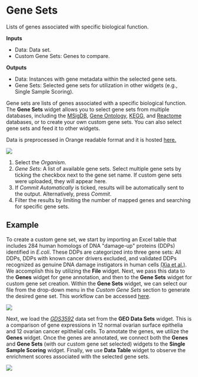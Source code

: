 Gene Sets
=================

Lists of genes associated with specific biological function.

**Inputs**
- Data: Data set.
- Custom Gene Sets: Genes to compare.

**Outputs**
- Data: Instances with gene metadata within the selected gene sets.
- Gene Sets: Selected gene sets for utilization in other widgets (e.g., Single Sample Scoring).


Gene sets are lists of genes associated with a specific biological function. The **Gene Sets** widget allows you to select gene sets from multiple databases, including the [MSigDB](http://software.broadinstitute.org/gsea/msigdb), [Gene Ontology](http://geneontology.org/), [KEGG](https://www.genome.jp/kegg/), and [Reactome](https://reactome.org/) databases, or to create your own custom gene sets. You can also select gene sets and feed it to other widgets.

Data is preprocessed in Orange readable format and it is hosted [here.](http://download.biolab.si/datasets/bioinformatics/gene_sets/)


![](images/gene-sets/Gene-Sets-stamped.png)

1. Select the *Organism*.
2. *Gene Sets*: A list of available gene sets. Select multiple gene sets by ticking the checkbox next to the gene set name. If custom gene sets were uploaded, they will appear here.
3. If *Commit Automatically* is ticked, results will be automatically sent to the output. Alternatively, press *Commit*.
4. Filter the results by limiting the number of mapped genes and searching for specific gene sets.

Example
-------

To create a custom gene set, we start by importing an Excel table that includes 284 human homologs of DNA "damage-up" proteins (DDPs) identified in *E.coli*. These DDPs are categorized into three gene sets: All DDPs, DDPs with known cancer drivers excluded, and validated DDPs recognized as genuine DNA damage instigators in human cells [(Xia et al.)](https://www.ncbi.nlm.nih.gov/pmc/articles/PMC6344048/). We accomplish this by utilizing the **File** widget. Next, we pass this data to the **Genes** widget for gene annotation, and then to the **Gene Sets** widget for custom gene set creation. Within the **Gene Sets** widget, we can select our file from the drop-down menu in the *Custom Gene Sets* section to generate the desired gene set. This workflow can be accessed [here](https://download.biolab.si/download/files/workflows/orange/bioinformatics_gene_sets.ows).

![](images/gene-sets/Gene-Sets-example.png)

Next, we load the [*GDS3592*](https://pubmed.ncbi.nlm.nih.gov/20040092/) data set from the **GEO Data Sets** widget. This is a comparison of gene expressions in 12 normal ovarian surface epithelia and 12 ovarian cancer epithelial cells. To annotate the genes, we utilize the **Genes** widget. Once the genes are annotated, we connect both the **Genes** and **Gene Sets** (with our custom gene set selected) widgets to the **Single Sample Scoring** widget. Finally, we use **Data Table** widget to observe the enrichment scores associated with the selected gene sets.

![](images/gene-sets/Gene-Sets-example2.png)


